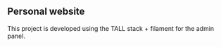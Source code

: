 ## Personal website

This project is developed using the TALL stack + filament for the admin panel.
